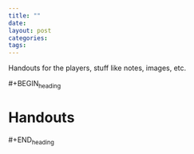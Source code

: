 ```yaml
---
title: ""
date: 
layout: post
categories: 
tags: 
---
```

Handouts for the players, stuff like notes, images, etc.

\#+BEGIN<sub>heading</sub>


# Handouts

\#+END<sub>heading</sub>
